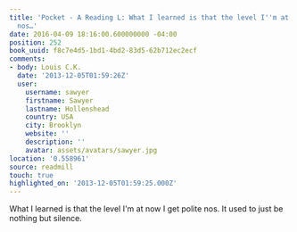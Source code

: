 ```yaml
---
title: 'Pocket - A Reading L: What I learned is that the level I''m at now I get polite
  nos…'
date: 2016-04-09 18:16:00.600000000 -04:00
position: 252
book_uuid: f8c7e4d5-1bd1-4bd2-83d5-62b712ec2ecf
comments:
- body: Louis C.K.
  date: '2013-12-05T01:59:26Z'
  user:
    username: sawyer
    firstname: Sawyer
    lastname: Hollenshead
    country: USA
    city: Brooklyn
    website: ''
    description: ''
    avatar: assets/avatars/sawyer.jpg
location: '0.558961'
source: readmill
touch: true
highlighted_on: '2013-12-05T01:59:25.000Z'
---
```


What I learned is that the level I'm at now I get polite nos. It used to just be nothing but silence.